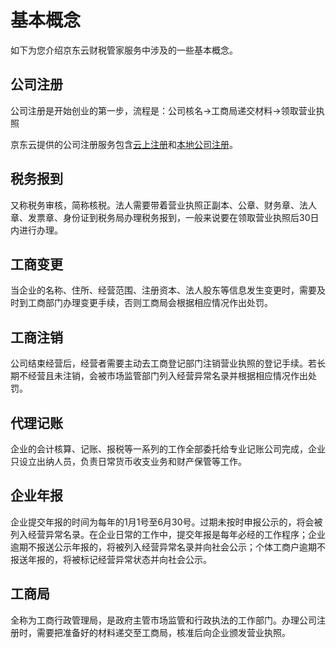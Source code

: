 # 基本概念
如下为您介绍京东云财税管家服务中涉及的一些基本概念。

## 公司注册
公司注册是开始创业的第一步，流程是：公司核名→工商局递交材料→领取营业执照

京东云提供的公司注册服务包含[云上注册](https://www.jdcloud.com/cn/products/ysgszc)和[本地公司注册](https://qifu-console.jdcloud.com/1899075855/create)。
## 税务报到
又称税务审核，简称核税。法人需要带着营业执照正副本、公章、财务章、法人章、发票章、身份证到税务局办理税务报到，一般来说要在领取营业执照后30日内进行办理。
## 工商变更
当企业的名称、住所、经营范围、注册资本、法人股东等信息发生变更时，需要及时到工商部门办理变更手续，否则工商局会根据相应情况作出处罚。
## 工商注销
公司结束经营后，经营者需要主动去工商登记部门注销营业执照的登记手续。若长期不经营且未注销，会被市场监管部门列入经营异常名录并根据相应情况作出处罚。
## 代理记账
企业的会计核算、记账、报税等一系列的工作全部委托给专业记账公司完成，企业只设立出纳人员，负责日常货币收支业务和财产保管等工作。
## 企业年报
企业提交年报的时间为每年的1月1号至6月30号。过期未按时申报公示的，将会被列入经营异常名录。在企业日常的工作中，提交年报是每年必经的工作程序；企业逾期不报送公示年报的，将被列入经营异常名录并向社会公示；个体工商户逾期不报送年报的，将被标记经营异常状态并向社会公示。
## 工商局
全称为工商行政管理局，是政府主管市场监管和行政执法的工作部门。办理公司注册时，需要把准备好的材料递交至工商局，核准后向企业颁发营业执照。


